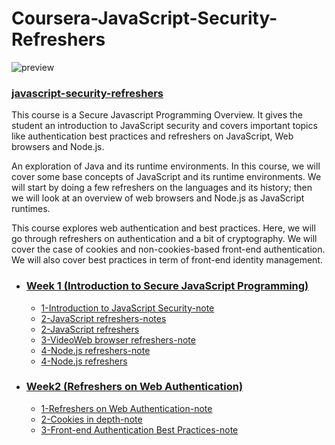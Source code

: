 # Coursera-JavaScript-Security-Refreshers

![preview](https://ehsan.storage.iran.liara.space/git-hub/Coursera-JavaScript-Security-Refreshers/preview.jpeg)

### [javascript-security-refreshers](https://www.coursera.org/learn/javascript-security-refreshers)

This course is a Secure Javascript Programming Overview. It gives the student an introduction to JavaScript security and covers important topics like authentication best practices and refreshers on  JavaScript, Web browsers and Node.js.

An exploration of Java and its runtime environments. In this course, we will cover some base concepts of JavaScript and its runtime environments. We will start by doing a few refreshers on the languages and its history; then we will look at an overview of web browsers and Node.js as JavaScript runtimes.

This course explores web authentication and best practices. Here, we will go through refreshers on authentication and a bit of cryptography. We will cover the case of cookies and non-cookies-based front-end authentication. We will also cover best practices in term of front-end identity management.

- ### [Week 1 (Introduction to Secure JavaScript Programming)](Week%201%20(Introduction%20to%20Secure%20JavaScript%20Programming))
  - [1-Introduction to JavaScript Security-note](Week%201%20(Introduction%20to%20Secure%20JavaScript%20Programming)/1-Introduction%20to%20JavaScript%20Security-note.md)
  - [2-JavaScript refreshers-notes](Week%201%20(Introduction%20to%20Secure%20JavaScript%20Programming)/2-JavaScript%20refreshers-notes.md)
  - [2-JavaScript refreshers](Week%201%20(Introduction%20to%20Secure%20JavaScript%20Programming)/2-JavaScript%20refreshers.md)
  - [3-VideoWeb browser refreshers-note](Week%201%20(Introduction%20to%20Secure%20JavaScript%20Programming)/3-VideoWeb%20browser%20refreshers-note.md)
  - [4-Node.js refreshers-note](Week%201%20(Introduction%20to%20Secure%20JavaScript%20Programming)/4-Node.js%20refreshers-note.md)
  - [4-Node.js refreshers](Week%201%20(Introduction%20to%20Secure%20JavaScript%20Programming)/4-Node.js%20refreshers.md)
  
- ### [Week2 (Refreshers on Web Authentication)](Week2%20(Refreshers%20on%20Web%20Authentication))
  - [1-Refreshers on Web Authentication-note](Week2%20(Refreshers%20on%20Web%20Authentication)/1-Refreshers%20on%20Web%20Authentication-note.md)
  - [2-Cookies in depth-note](Week2%20(Refreshers%20on%20Web%20Authentication)/2-Cookies%20n%20depth-note.md)
  - [3-Front-end Authentication Best Practices-note](Week2%20(Refreshers%20on%20Web%20Authentication)/3-Front-end%20Authentication%20Best%20Practices-note.md
)
